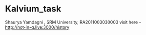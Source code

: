 # Kalvium_task
Shaurya Yamdagni , SRM University, RA2011003030003
visit here - http://not-in-q.live:3000/history

